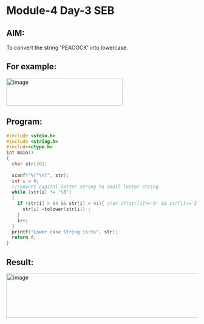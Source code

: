 # Module-4 Day-3 SEB
## AIM:
To convert the string 'PEACOCK' into lowercase.

## For example:
<img width="306" height="73" alt="image" src="https://github.com/user-attachments/assets/11b881e6-a3f9-4bd3-8461-cbc4051274e6" />

## Program:
```c
#include <stdio.h>
#include <string.h>
#include<ctype.h>
int main()
{
  char str[30];
  
  scanf("%[^\n]", str);
  int i = 0;
  //convert capital letter string to small letter string
  while (str[i] != '\0')
  {
    if (str[i] > 64 && str[i] < 91){ //or if(str[i]>='A' && str[i]<='Z')
      str[i] =tolower(str[i]) ;
    }
    i++;
  }
  printf("Lower case String is:%s", str);
  return 0;
}
```
## Result:
<img width="657" height="117" alt="image" src="https://github.com/user-attachments/assets/52dfacde-97f7-446b-be73-8b7606637292" />
